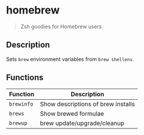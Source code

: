 # homebrew

> Zsh goodies for Homebrew users

## Description

Sets `brew` environment variables from `brew shellenv`.

## Functions

| Function    | Description                        |
| ----------- | -----------------------------------|
| `brewinfo`  | Show descriptions of brew installs |
| `brews`     | Show brewed formulae               |
| `brewup`    | brew update/upgrade/cleanup        |
